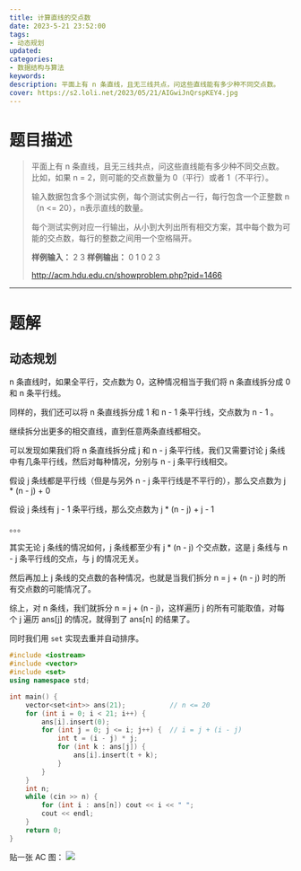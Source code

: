 ```yaml
---
title: 计算直线的交点数
date: 2023-5-21 23:52:00
tags:
- 动态规划
updated:
categories:
- 数据结构与算法
keywords:
description: 平面上有 n 条直线，且无三线共点，问这些直线能有多少种不同交点数。
cover: https://s2.loli.net/2023/05/21/AIGwiJnQrspKEY4.jpg
---
```


# 题目描述
> 平面上有 n 条直线，且无三线共点，问这些直线能有多少种不同交点数。
> 比如，如果 n = 2，则可能的交点数量为 0（平行）或者 1（不平行）。
>
> 输入数据包含多个测试实例，每个测试实例占一行，每行包含一个正整数 n（n <= 20），n表示直线的数量。
>
> 每个测试实例对应一行输出，从小到大列出所有相交方案，其中每个数为可能的交点数，每行的整数之间用一个空格隔开。
>
> **样例输入：**
> 2
> 3
> **样例输出：**
> 0 1
> 0 2 3
> 
> http://acm.hdu.edu.cn/showproblem.php?pid=1466

---

# 题解

## 动态规划

n 条直线时，如果全平行，交点数为 0，这种情况相当于我们将 n 条直线拆分成 0 和 n 条平行线。

同样的，我们还可以将 n 条直线拆分成 1 和 n - 1 条平行线，交点数为 n - 1 。

继续拆分出更多的相交直线，直到任意两条直线都相交。

可以发现如果我们将 n 条直线拆分成 j 和 n - j 条平行线，我们又需要讨论 j 条线中有几条平行线，然后对每种情况，分别与 n - j 条平行线相交。

假设 j 条线都是平行线（但是与另外 n - j 条平行线是不平行的），那么交点数为 j * (n - j) + 0

假设 j 条线有 j - 1 条平行线，那么交点数为 j * (n - j) + j - 1

。。。

其实无论 j 条线的情况如何，j 条线都至少有 j * (n - j) 个交点数，这是 j 条线与 n - j 条平行线的交点，与 j 的情况无关。

然后再加上 j 条线的交点数的各种情况，也就是当我们拆分 n = j + (n - j) 时的所有交点数的可能情况了。

综上，对 n 条线，我们就拆分 n = j + (n - j)，这样遍历 j 的所有可能取值，对每个 j 遍历 ans[j] 的情况，就得到了 ans[n] 的结果了。

同时我们用 `set` 实现去重并自动排序。

```C++
#include <iostream>
#include <vector>
#include <set>
using namespace std;

int main() {
	vector<set<int>> ans(21);           // n <= 20
	for (int i = 0; i < 21; i++) {
		ans[i].insert(0);
		for (int j = 0; j <= i; j++) {	// i = j + (i - j)
			int t = (i - j) * j;
			for (int k : ans[j]) {
				ans[i].insert(t + k);
			}
		}
	}
	int n;
	while (cin >> n) {
		for (int i : ans[n]) cout << i << " ";
		cout << endl;
	}
	return 0;
}
```

贴一张 AC 图：
![](https://s2.loli.net/2023/08/02/d4Fq9ReurYIT6hf.png)